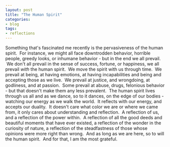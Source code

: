 ```yaml
---
layout: post
title: "The Human Spirit"
categories:
- blog
tags:
- reflections
---
```


Something that's fascinated me recently is the pervasiveness of the human spirit. &nbsp;For instance, we might all face downtrodden behavior, horrible people, greedy looks, or inhumane behavior -&nbsp;but in the end we all prevail. &nbsp;We don't all prevail&nbsp;in the sense of success, fortune, or happiness, we all prevail&nbsp;_with_ the human spirit. &nbsp;We move the spirit with us through time. &nbsp;We prevail&nbsp;at being, at having emotions, at having incapabilities and being and accepting those as we live. &nbsp;We prevail at justice, and wrongdoing, at godliness, and at passion. &nbsp;Some&nbsp;prevail at abuse, drugs,&nbsp;felonious&nbsp;behavior - but that doesn't make them any less prevalent. &nbsp;The human spirit lives through us all and as we dance, so to it dances, on the edge of our bodies - watching our energy as we walk the world. &nbsp;It reflects with our energy, and accepts our duality. &nbsp;It doesn't care what color we are or where we came from, it only cares about understanding and reflection. &nbsp;A reflection of us, and a reflection of the power within. &nbsp;A reflection of all the good deeds and beautiful moments that have ever existed, a reflection of the wonder in the curiosity of nature, a reflection of the&nbsp;steadfastness&nbsp;of those whose opinions were more right than wrong. &nbsp;And as long as we are here, so to will the human spirit. &nbsp;And for that, I am the most grateful. &nbsp;
